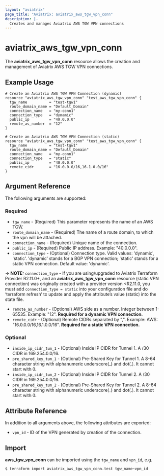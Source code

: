 ```yaml
---
layout: "aviatrix"
page_title: "Aviatrix: aviatrix_aws_tgw_vpn_conn"
description: |-
  Creates and manages Aviatrix AWS TGW VPN connections
---
```


# aviatrix_aws_tgw_vpn_conn

The **aviatrix_aws_tgw_vpn_conn** resource allows the creation and management of Aviatrix AWS TGW VPN connections.

## Example Usage

```hcl
# Create an Aviatrix AWS TGW VPN Connection (dynamic)
resource "aviatrix_aws_tgw_vpn_conn" "test_aws_tgw_vpn_conn" {
  tgw_name          = "test-tgw1"
  route_domain_name = "Default_Domain"
  connection_name   = "my-conn1"
  connection_type   = "dynamic"
  public_ip         = "40.0.0.0"
  remote_as_number  = "12"
}
```
```hcl
# Create an Aviatrix AWS TGW VPN Connection (static)
resource "aviatrix_aws_tgw_vpn_conn" "test_aws_tgw_vpn_conn" {
  tgw_name          = "test-tgw1"
  route_domain_name = "Default_Domain"
  connection_name   = "my-conn1"
  connection_type   = "static"
  public_ip         = "40.0.0.0"
  remote_cidr       = "16.0.0.0/16,16.1.0.0/16"
}
```

## Argument Reference

The following arguments are supported:

### Required
* `tgw_name` - (Required) This parameter represents the name of an AWS TGW.
* `route_domain_name` - (Required) The name of a route domain, to which the vpn will be attached.
* `connection_name` - (Required) Unique name of the connection.
* `public_ip` - (Required) Public IP address. Example: "40.0.0.0".
* `connection_type` - (Optional) Connection type. Valid values: 'dynamic', 'static'. 'dynamic' stands for a BGP VPN connection; 'static' stands for a static VPN connection. Default value: 'dynamic'.

-> **NOTE:** `connection_type` - If you are using/upgraded to Aviatrix Terraform Provider R2.11.0+, and an **aviatrix_aws_tgw_vpn_conn** resource (static VPN connection) was originally created with a provider version <R2.11.0, you must add `connection_type = static` into your configuration file and do ‘terraform refresh’ to update and apply the attribute’s value (static) into the state file.

* `remote_as_number` - (Optional) AWS side as a number. Integer between 1-65535. Example: "12". **Required for a dynamic VPN connection.**
* `remote_cidr` - (Optional) Remote CIDRs separated by ",". Example: AWS: "16.0.0.0/16,16.1.0.0/16". **Required for a static VPN connection.**

### Optional
* `inside_ip_cidr_tun_1` - (Optional) Inside IP CIDR for Tunnel 1. A /30 CIDR in 169.254.0.0/16.
* `pre_shared_key_tun_1` - (Optional) Pre-Shared Key for Tunnel 1. A 8-64 character string with alphanumeric underscore(_) and dot(.). It cannot start with 0.
* `inside_ip_cidr_tun_2` - (Optional) Inside IP CIDR for Tunnel 2. A /30 CIDR in 169.254.0.0/16.
* `pre_shared_key_tun_2` - (Optional) Pre-Shared Key for Tunnel 2. A 8-64 character string with alphanumeric underscore(_) and dot(.). It cannot start with 0.

## Attribute Reference

In addition to all arguments above, the following attributes are exported:

* `vpn_id` - ID of the VPN generated by creation of the connection.

## Import

**aws_tgw_vpn_conn** can be imported using the `tgw_name` and `vpn_id`, e.g.

```
$ terraform import aviatrix_aws_tgw_vpn_conn.test tgw_name~vpn_id
```
